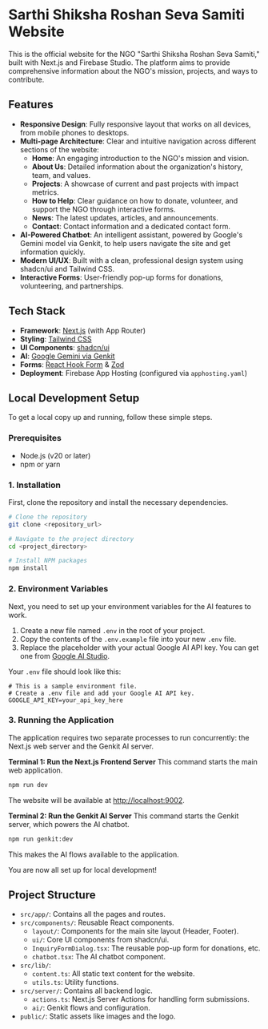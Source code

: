 # Sarthi Shiksha Roshan Seva Samiti Website

This is the official website for the NGO "Sarthi Shiksha Roshan Seva Samiti," built with Next.js and Firebase Studio. The platform aims to provide comprehensive information about the NGO's mission, projects, and ways to contribute.

## Features

- **Responsive Design**: Fully responsive layout that works on all devices, from mobile phones to desktops.
- **Multi-page Architecture**: Clear and intuitive navigation across different sections of the website:
  - **Home**: An engaging introduction to the NGO's mission and vision.
  - **About Us**: Detailed information about the organization's history, team, and values.
  - **Projects**: A showcase of current and past projects with impact metrics.
  - **How to Help**: Clear guidance on how to donate, volunteer, and support the NGO through interactive forms.
  - **News**: The latest updates, articles, and announcements.
  - **Contact**: Contact information and a dedicated contact form.
- **AI-Powered Chatbot**: An intelligent assistant, powered by Google's Gemini model via Genkit, to help users navigate the site and get information quickly.
- **Modern UI/UX**: Built with a clean, professional design system using shadcn/ui and Tailwind CSS.
- **Interactive Forms**: User-friendly pop-up forms for donations, volunteering, and partnerships.

## Tech Stack

- **Framework**: [Next.js](https://nextjs.org/) (with App Router)
- **Styling**: [Tailwind CSS](https://tailwindcss.com/)
- **UI Components**: [shadcn/ui](https://ui.shadcn.com/)
- **AI**: [Google Gemini via Genkit](https://firebase.google.com/docs/genkit)
- **Forms**: [React Hook Form](https://react-hook-form.com/) & [Zod](https://zod.dev/)
- **Deployment**: Firebase App Hosting (configured via `apphosting.yaml`)

## Local Development Setup

To get a local copy up and running, follow these simple steps.

### Prerequisites

- Node.js (v20 or later)
- npm or yarn

### 1. Installation

First, clone the repository and install the necessary dependencies.

```bash
# Clone the repository
git clone <repository_url>

# Navigate to the project directory
cd <project_directory>

# Install NPM packages
npm install
```

### 2. Environment Variables

Next, you need to set up your environment variables for the AI features to work.

1.  Create a new file named `.env` in the root of your project.
2.  Copy the contents of the `.env.example` file into your new `.env` file.
3.  Replace the placeholder with your actual Google AI API key. You can get one from [Google AI Studio](https://aistudio.google.com/app/apikey).

Your `.env` file should look like this:
```
# This is a sample environment file.
# Create a .env file and add your Google AI API key.
GOOGLE_API_KEY=your_api_key_here
```

### 3. Running the Application

The application requires two separate processes to run concurrently: the Next.js web server and the Genkit AI server.

**Terminal 1: Run the Next.js Frontend Server**
This command starts the main web application.
```bash
npm run dev
```
The website will be available at [http://localhost:9002](http://localhost:9002).

**Terminal 2: Run the Genkit AI Server**
This command starts the Genkit server, which powers the AI chatbot.
```bash
npm run genkit:dev
```
This makes the AI flows available to the application.

You are now all set up for local development!

## Project Structure

- `src/app/`: Contains all the pages and routes.
- `src/components/`: Reusable React components.
  - `layout/`: Components for the main site layout (Header, Footer).
  - `ui/`: Core UI components from shadcn/ui.
  - `InquiryFormDialog.tsx`: The reusable pop-up form for donations, etc.
  - `chatbot.tsx`: The AI chatbot component.
- `src/lib/`:
  - `content.ts`: All static text content for the website.
  - `utils.ts`: Utility functions.
- `src/server/`: Contains all backend logic.
  - `actions.ts`: Next.js Server Actions for handling form submissions.
  - `ai/`: Genkit flows and configuration.
- `public/`: Static assets like images and the logo.
```
